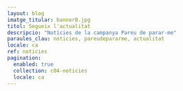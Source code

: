 ```yaml
---
layout: blog
imatge_titular: bannerB.jpg
titol: Segueix l'actualitat
descripcio: "Notícies de la campanya Pareu de parar-me"
paraules_clau: noticies, pareudepararme, actualitat
locale: ca
ref: noticies
pagination:
  enabled: true
  collection: c04-noticies
  locale: ca
---
```

